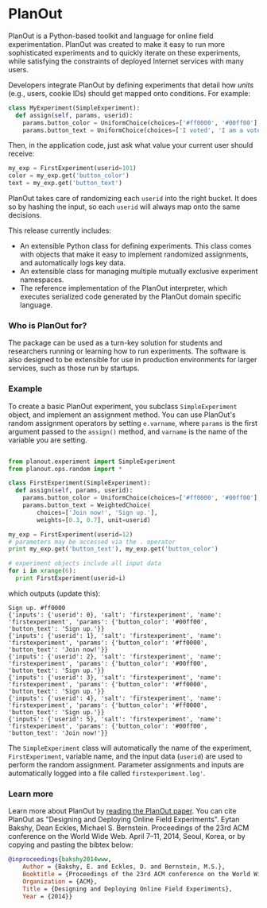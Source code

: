 # PlanOut

PlanOut is a Python-based toolkit and language for online field experimentation. PlanOut was created to make it easy to run more sophisticated experiments and to quickly iterate on these experiments, while satisfying the constraints of deployed Internet services with many users. 

Developers integrate PlanOut by defining experiments that detail how _units_ (e.g., users, cookie IDs) should get mapped onto conditions. For example:
```python
class MyExperiment(SimpleExperiment):
  def assign(self, params, userid):
    params.button_color = UniformChoice(choices=['#ff0000', '#00ff00'], unit=userid)
    params.button_text = UniformChoice(choices=['I voted', 'I am a voter'], unit=userid)
```

Then, in the application code, just ask what value your current user should receive:
```python
my_exp = FirstExperiment(userid=101)
color = my_exp.get('button_color')
text = my_exp.get('button_text')
```

PlanOut takes care of randomizing each ``userid`` into the right bucket. It does so by hashing the input, so each ``userid`` will always map onto the same decisions.

This release currently includes:
  * An extensible Python class for defining experiments. This class comes with objects that make it easy to implement randomized assignments, and automatically logs key data.
  * An extensible class for managing multiple mutually exclusive experiment namespaces.
  * The reference implementation of the PlanOut interpreter, which executes serialized code generated by the PlanOut domain specific language.
  
### Who is PlanOut for?
The package can be used as a turn-key solution for students and researchers running or learning how to run experiments. The software is also designed to be extensible for use in production environments for larger services, such as those run by startups.


### Example

To create a basic PlanOut experiment, you subclass ``SimpleExperiment`` object, and implement an assignment method. You can use PlanOut's random assignment operators by setting ``e.varname``, where ``params`` is the first argument passed to the ``assign()`` method, and ``varname`` is the name of the variable you are setting.
```python

from planout.experiment import SimpleExperiment
from planout.ops.random import *

class FirstExperiment(SimpleExperiment):
  def assign(self, params, userid):
    params.button_color = UniformChoice(choices=['#ff0000', '#00ff00'], unit=userid)
    params.button_text = WeightedChoice(
        choices=['Join now!', 'Sign up.'],
        weights=[0.3, 0.7], unit=userid)

my_exp = FirstExperiment(userid=12)
# parameters may be accessed via the . operator
print my_exp.get('button_text'), my_exp.get('button_color')

# experiment objects include all input data
for i in xrange(6):
  print FirstExperiment(userid=i)
```

which outputs (update this):

```
Sign up. #ff0000
{'inputs': {'userid': 0}, 'salt': 'firstexperiment', 'name': 'firstexperiment', 'params': {'button_color': '#00ff00', 'button_text': 'Sign up.'}}
{'inputs': {'userid': 1}, 'salt': 'firstexperiment', 'name': 'firstexperiment', 'params': {'button_color': '#ff0000', 'button_text': 'Join now!'}}
{'inputs': {'userid': 2}, 'salt': 'firstexperiment', 'name': 'firstexperiment', 'params': {'button_color': '#00ff00', 'button_text': 'Sign up.'}}
{'inputs': {'userid': 3}, 'salt': 'firstexperiment', 'name': 'firstexperiment', 'params': {'button_color': '#ff0000', 'button_text': 'Sign up.'}}
{'inputs': {'userid': 4}, 'salt': 'firstexperiment', 'name': 'firstexperiment', 'params': {'button_color': '#ff0000', 'button_text': 'Sign up.'}}
{'inputs': {'userid': 5}, 'salt': 'firstexperiment', 'name': 'firstexperiment', 'params': {'button_color': '#00ff00', 'button_text': 'Join now!'}}
```

The ``SimpleExperiment`` class will automatically the name of the experiment, ``FirstExperiment``, variable name, and the input data (``userid``) are used to perform the random assignment.  Parameter assignments and inputs are automatically logged into a file called ``firstexperiment.log'``.


### Learn more
Learn more about PlanOut by [reading the PlanOut paper](http://www-personal.umich.edu/~ebakshy/planout.pdf). You can cite PlanOut as "Designing and Deploying Online Field Experiments". Eytan Bakshy, Dean Eckles, Michael S. Bernstein. Proceedings of the 23rd ACM conference on the World Wide Web. April 7–11, 2014, Seoul, Korea, or by copying and pasting the bibtex below:
``` bibtex
@inproceedings{bakshy2014www,
	Author = {Bakshy, E. and Eckles, D. and Bernstein, M.S.},
	Booktitle = {Proceedings of the 23rd ACM conference on the World Wide Web},
	Organization = {ACM},
	Title = {Designing and Deploying Online Field Experiments},
	Year = {2014}}
```
